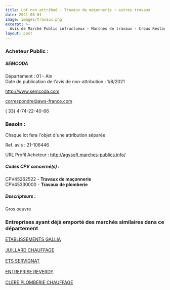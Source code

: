 ```yaml
---
title: Lot non attribué - Travaux de maçonnerie + autres travaux
date: 2021-08-01
image: images/travaux.png
excerpt: >-
  Avis de Marché Public infructueux - Marchés de travaux - Crous Restaurant Puvis De Chavannes
layout: post
---
```


### Acheteur Public :
##### SEMCODA
Département : 01 - Ain<br/>
Date de publication de l'avis de non-attribution : 1/8/2021


http://www.semcoda.com

correspondre@aws-france.com

( 33) 4-74-22-40-66
### Besoin :

Chaque lot fera l'objet d'une attribution séparée

Ref. avis : 21-106446

URL Profil Acheteur : http://agysoft.marches-publics.info/

##### Codes CPV concerné(s) :
CPV45262522 - **Travaux de maçonnerie** <br/>
CPV45330000 - **Travaux de plomberie** <br/>

##### Descripteurs :
Gros oeuvre <br/>

### Entreprises ayant déjà emporté des marchés similaires dans ce département
<a href="/entreprise-547/siren-327267563">ETABLISSEMENTS GALLIA</a><br/><br/>
<a href="/entreprise-556/siren-403589153">JUILLARD CHAUFFAGE</a><br/><br/>
<a href="/entreprise-572/siren-545820094">ETS SERVIGNAT</a><br/><br/>
<a href="/entreprise-574/siren-770201259">ENTREPRISE REVERDY</a><br/><br/>
<a href="/entreprise-579/siren-824957930">CLERE PLOMBERIE CHAUFFAGE</a><br/><br/>
